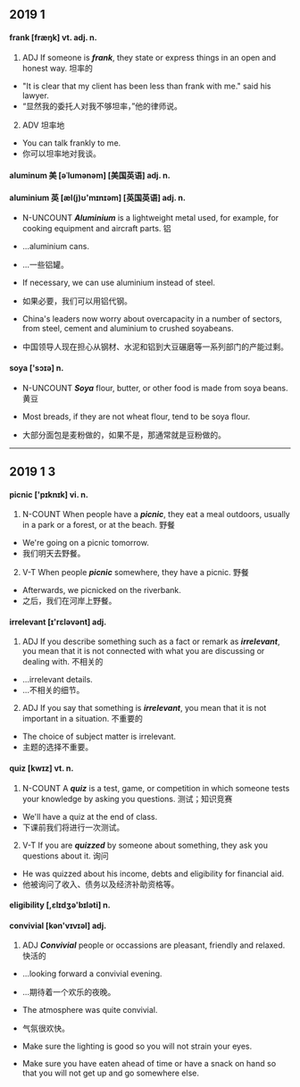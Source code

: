## 2019 1

#### frank [fræŋk] vt. adj. n.

1. ADJ If someone is ***frank***, they state or express things in an open and honest way. 坦率的

* "It is clear that my client has been less than frank with me." said his lawyer.
* “显然我的委托人对我不够坦率，”他的律师说。

2. ADV 坦率地

* You can talk frankly to me.
* 你可以坦率地对我谈。

#### aluminum 美 [əˈlumənəm] [美国英语] adj. n.
#### aluminium 英 [æl(j)ʊ'mɪnɪəm] [英国英语] adj. n.

* N-UNCOUNT ***Aluminium*** is a lightweight metal used, for example, for cooking equipment and aircraft parts. 铝

* ...aluminium cans.
* ...一些铝罐。

* If necessary, we can use aluminium instead of steel.
* 如果必要，我们可以用铝代钢。

* China's leaders now worry about overcapacity in a number of sectors, from steel, cement and aluminium to crushed soyabeans.
* 中国领导人现在担心从钢材、水泥和铝到大豆碾磨等一系列部门的产能过剩。

#### soya ['sɔɪə] n.

* N-UNCOUNT ***Soya*** flour, butter, or other food is made from soya beans. 黄豆

* Most breads, if they are not wheat flour, tend to be soya flour.
* 大部分面包是麦粉做的，如果不是，那通常就是豆粉做的。

---

## 2019 1 3

#### picnic ['pɪknɪk] vi. n.

1. N-COUNT When people have a ***picnic***, they eat a meal outdoors, usually in a park or a forest, or at the beach. 野餐

* We're going on a picnic tomorrow.
* 我们明天去野餐。

2. V-T When people ***picnic*** somewhere, they have a picnic. 野餐

* Afterwards, we picnicked on the riverbank.
* 之后，我们在河岸上野餐。

#### irrelevant [ɪ'rɛləvənt] adj.

1. ADJ If you describe something such as a fact or remark as ***irrelevant***, you mean that it is not connected with what you are discussing or dealing with. 不相关的

* ...irrelevant details.
* ...不相关的细节。

2. ADJ If you say that something is ***irrelevant***, you mean that it is not important in a situation. 不重要的

* The choice of subject matter is irrelevant.
* 主题的选择不重要。

#### quiz [kwɪz] vt. n.

1. N-COUNT A ***quiz*** is a test, game, or competition in which someone tests your knowledge by asking you questions. 测试；知识竞赛

* We'll have a quiz at the end of class.
* 下课前我们将进行一次测试。

2. V-T If you are ***quizzed*** by someone about something, they ask you questions about it. 询问

* He was quizzed about his income, debts and eligibility for financial aid.
* 他被询问了收入、债务以及经济补助资格等。

#### eligibility [,ɛlɪdʒə'bɪləti] n.


#### convivial [kən'vɪvɪəl] adj.

1. ADJ ***Convivial*** people or occassions are pleasant, friendly and relaxed. 快活的

* ...looking forward a convivial evening.
* ...期待着一个欢乐的夜晚。

* The atmosphere was quite convivial.
* 气氛很欢快。





* Make sure the lighting is good so you will not strain your eyes.

* Make sure you have eaten ahead of time or have a snack on hand so that you will not get up and go somewhere else.